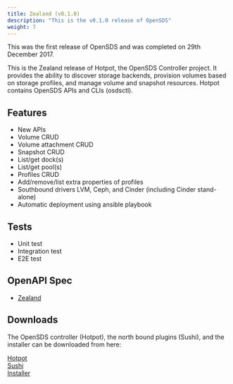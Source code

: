 ```yaml
---
title: Zealand (v0.1.0)
description: "This is the v0.1.0 release of OpenSDS"
weight: 7
---
```


This was the first release of OpenSDS and was completed on 29th December 2017.

This is the Zealand release of Hotpot, the OpenSDS Controller project. It provides the ability to discover storage backends, provision volumes based on storage profiles, and manage volume and snapshot resources. Hotpot contains OpenSDS APIs and CLIs (osdsctl).

## Features
- New APIs
- Volume CRUD
- Volume attachment CRUD
- Snapshot CRUD
- List/get dock(s)
- List/get pool(s)
- Profiles CRUD
- Add/remove/list extra properties of profiles
- Southbound drivers LVM, Ceph, and Cinder (including Cinder stand-alone)
- Automatic deployment using ansible playbook

## Tests
- Unit test
- Integration test
- E2E test

## OpenAPI Spec
* [Zealand](/guides/api-spec/zealand/)

## Downloads  

The OpenSDS controller (Hotpot), the north bound plugins (Sushi), and the
installer can be downloaded from here:

[Hotpot](https://github.com/opensds/opensds/releases/tag/v0.1.0)  
[Sushi](https://github.com/opensds/nbp/releases/tag/v0.1.0)  
[Installer](https://github.com/opensds/opensds-installer/releases/tag/v0.2.0)  
